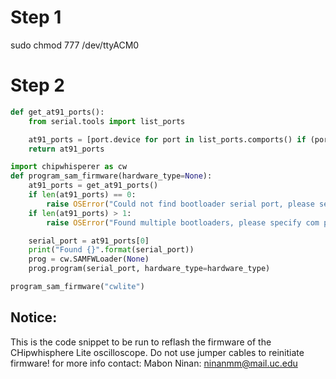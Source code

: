 # Step 1
sudo chmod 777 /dev/ttyACM0
# Step 2
```python
def get_at91_ports():
    from serial.tools import list_ports

    at91_ports = [port.device for port in list_ports.comports() if (port.vid, port.pid) == (0x03EB, 0x6124)]
    return at91_ports

import chipwhisperer as cw
def program_sam_firmware(hardware_type=None):
    at91_ports = get_at91_ports()
    if len(at91_ports) == 0:
        raise OSError("Could not find bootloader serial port, please see https://chipwhisperer.readthedocs.io/en/latest/firmware.html")
    if len(at91_ports) > 1:
        raise OSError("Found multiple bootloaders, please specify com port. See https://chipwhisperer.readthedocs.io/en/latest/firmware.html")

    serial_port = at91_ports[0]
    print("Found {}".format(serial_port))
    prog = cw.SAMFWLoader(None)
    prog.program(serial_port, hardware_type=hardware_type)

program_sam_firmware("cwlite")
```
## Notice:
This is the code snippet to be run to reflash the firmware of the CHipwhisphere Lite oscilloscope. Do not use jumper cables to reinitiate firmware!
for more info contact:
Mabon Ninan: ninanmm@mail.uc.edu
